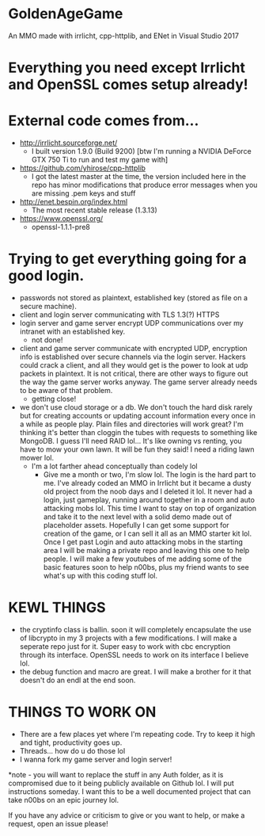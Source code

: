 # GoldenAgeGame
An MMO made with irrlicht, cpp-httplib, and ENet in Visual Studio 2017

# Everything you need except Irrlicht and OpenSSL comes setup already!

# External code comes from...
- http://irrlicht.sourceforge.net/
  - I built version 1.9.0 (Build 9200) [btw I'm running a NVIDIA DeForce GTX 750 Ti to run and test my game with]
- https://github.com/yhirose/cpp-httplib
  - I got the latest master at the time, the version included here in the repo has minor modifications that produce error messages when you are missing .pem keys and stuff
- http://enet.bespin.org/index.html
  - The most recent stable release (1.3.13)
- https://www.openssl.org/
  - openssl-1.1.1-pre8

# Trying to get everything going for a good login.
- passwords not stored as plaintext, established key (stored as file on a secure machine).
- client and login server communicating with TLS 1.3(?) HTTPS
- login server and game server encrypt UDP communications over my intranet with an established key.
  - not done!
- client and game server communicate with encrypted UDP, encryption info is established over secure channels via the login server. Hackers could crack a client, and all they would get is the power to look at udp packets in plaintext. It is not critical, there are other ways to figure out the way the game server works anyway. The game server already needs to be aware of that problem.
  - getting close!
- we don't use cloud storage or a db. We don't touch the hard disk rarely but for creating accounts or updating account information every once in a while as people play. Plain files and directories will work great? I'm thinking it's better than cloggin the tubes with requests to something like MongoDB. I guess I'll need RAID lol... It's like owning vs renting, you have to mow your own lawn. It will be fun they said! I need a riding lawn mower lol.
  - I'm a lot farther ahead conceptually than codely lol
    - Give me a month or two, I'm slow lol. The login is the hard part to me. I've already coded an MMO in Irrlicht but it became a dusty old project from the noob days and I deleted it lol. It never had a login, just gameplay, running around together in a room and auto attacking mobs lol. This time I want to stay on top of organization and take it to the next level with a solid demo made out of placeholder assets. Hopefully I can get some support for creation of the game, or I can sell it all as an MMO starter kit lol. Once I get past Login and auto attacking mobs in the starting area I will be making a private repo and leaving this one to help people. I will make a few youtubes of me adding some of the basic features soon to help n00bs, plus my friend wants to see what's up with this coding stuff lol.

# KEWL THINGS
- the cryptinfo class is ballin. soon it will completely encapsulate the use of libcrypto in my 3 projects with a few modifications. I will make a seperate repo just for it. Super easy to work with cbc encryption through its interface. OpenSSL needs to work on its interface I believe lol.
- the debug function and macro are great. I will make a brother for it that doesn't do an endl at the end soon.

# THINGS TO WORK ON
- There are a few places yet where I'm repeating code. Try to keep it high and tight, productivity goes up.
- Threads... how do u do those lol
- I wanna fork my game server and login server!

*note - you will want to replace the stuff in any Auth folder, as it is compromised due to it being publicly available on Github lol. I will put instructions someday. I want this to be a well documented project that can take n00bs on an epic journey lol.

If you have any advice or criticism to give or you want to help, or make a request, open an issue please!
